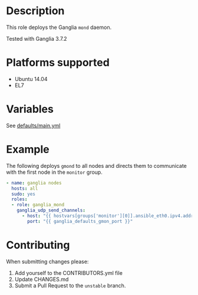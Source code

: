 # Description

This role deploys the Ganglia `mond` daemon.

Tested with Ganglia 3.7.2

# Platforms supported

- Ubuntu 14.04
- EL7

# Variables

See [defaults/main.yml](https://github.com/futuresystems/ansible-role-ganglia-mond/blob/master/defaults/main.yml)

# Example

The following deploys `gmond` to all nodes and directs them to
communicate with the first node in the `monitor` group.

```yaml
- name: ganglia nodes
  hosts: all
  sudo: yes
  roles:
  - role: ganglia_mond
    ganglia_udp_send_channels:
      - host: "{{ hostvars[groups['monitor'][0]].ansible_eth0.ipv4.address }}"
        port: "{{ ganglia_defaults_gmon_port }}"
```


# Contributing

When submitting changes please:

1. Add yourself to the CONTRIBUTORS.yml file
1. Update CHANGES.md
1. Submit a Pull Request to the `unstable` branch.
